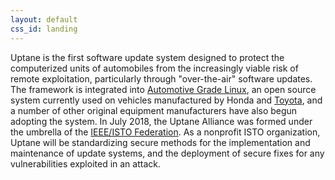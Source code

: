 ```yaml
---
layout: default
css_id: landing
---
```


Uptane is the first software update system designed to protect the computerized
units of automobiles from the increasingly viable risk of remote exploitation,
particularly through "over-the-air" software updates.
The framework is integrated into [Automotive Grade Linux](https://www.automotivelinux.org/),
an open source system currently used on vehicles
manufactured by Honda and [Toyota](https://www.automotivelinux.org/announcements/2017/05/30/automotive-grade-linux-platform-debuts-on-the-2018-toyota-camry), and a number of other original equipment manufacturers have also begun
adopting the system. In July 2018, the Uptane Alliance was formed under the
umbrella of the [IEEE/ISTO Federation](https://ieee-isto.org/). As a
nonprofit ISTO organization, Uptane will be standardizing secure methods for
the implementation and maintenance of update systems, and the deployment of
secure fixes for any vulnerabilities exploited in an attack.
